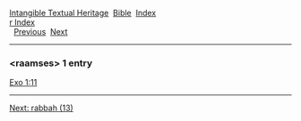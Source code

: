 [Intangible Textual Heritage](../../index)  [Bible](../index) 
[Index](index)   
[r Index](_r_)  
  [Previous](c09076)  [Next](c09078) 

------------------------------------------------------------------------

### &lt;raamses&gt; 1 entry

[Exo 1:11](../kjv/exo001.htm#011)  

------------------------------------------------------------------------

[Next: rabbah (13)](c09078)
